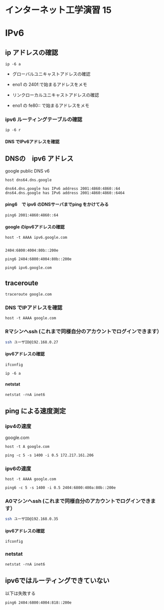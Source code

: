 # インターネット工学演習 15

# IPv6

## ip アドレスの確認

```
ip -6 a
```

* グローバルユニキャストアドレスの確認
* eno1 の 240f:で始まるアドレスをメモ

* リンクローカルユニキャストアドレスの確認
* eno1 の fe80:: で始まるアドレスをメモ


### ipv6 ルーティングテーブルの確認

```
ip -6 r
```

#### DNS でIPv6アドレスを確認

## DNSの　ipv6 アドレス

google public DNS v6

```
host dns64.dns.google

dns64.dns.google has IPv6 address 2001:4860:4860::64
dns64.dns.google has IPv6 address 2001:4860:4860::6464
```


#### ping6　で ipv6 のDNSサーバまでping をかけてみる

```
ping6 2001:4860:4860::64
```

#### google のipv6アドレスの確認

```
host -t AAAA ipv6.google.com
 
 
2404:6800:4004:80b::200e
 
ping6 2404:6800:4004:80b::200e
```

```
ping6 ipv6.google.com
```

## traceroute

```
traceroute google.com
```

### DNS でIPアドレスを確認

```
host -t AAAA google.com
```




### Rマシンへssh (これまで同様自分のアカウントでログインできます）

```bash
ssh ユーザID@192.168.0.27
```

#### ipv6アドレスの確認

```
ifconfig
```

```
ip -6 a
```

#### netstat
 
 ```
 netstat -rnA inet6
 ```

## ping による速度測定

### ipv4の速度

google.com

```
host -t A google.com
```


```
ping -c 5 -s 1400 -i 0.5 172.217.161.206
```

### ipv6の速度

```
host -t AAAA google.com
```


```
ping6 -c 5 -s 1400 -i 0.5 2404:6800:400a:80b::200e
```


### A0マシンへssh (これまで同様自分のアカウントでログインできます）

```bash
ssh ユーザID@192.168.0.35
```


#### ipv6アドレスの確認

```
ifconfig

```

### netstat
 
 ```
 netstat -rnA inet6
 ```
 
## ipv6ではルーティングできていない

以下は失敗する

```
ping6 2404:6800:4004:818::200e
```

 